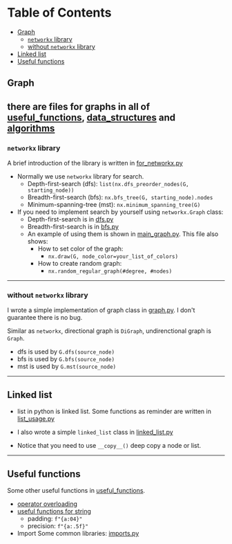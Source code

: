 # Table of Contents
- [Graph](#graph)
  * [`networkx` library](#-networkx--library)
  * [without `networkx` library](#without--networkx--library)
- [Linked list](#linked-list)
- [Useful functions](#useful-functions)

## Graph
there are files for graphs in all of [useful_functions](./useful_functions), 
[data_structures](./data_structures) and [algorithms](./algorithms)
---
### `networkx` library

A brief introduction of the library is written in [for_networkx.py](./useful_functions/for_networkx.py)

- Normally we use `networkx` library for search.
  - Depth-first-search (dfs): `list(nx.dfs_preorder_nodes(G, starting_node))`
  - Breadth-first-search (bfs): `nx.bfs_tree(G, starting_node).nodes`
  - Minimum-spanning-tree (mst): `nx.minimum_spanning_tree(G)`
- If you need to implement search by yourself using `networkx.Graph` class:
  - Depth-first-search is in [dfs.py](./algorithms/graph_search/dfs.py)
  - Breadth-first-search is in [bfs.py](./algorithms/graph_search/bfs.py)
  - An example of using them is shown in [main_graph.py](./algorithms/main_graph.py). This file also shows:
    - How to set color of the graph:
      - `nx.draw(G, node_color=your_list_of_colors)`
    - How to create random graph: 
      - `nx.random_regular_graph(#degree, #nodes)`
---
### without `networkx` library
      
I wrote a simple implementation of graph class in [graph.py](./data_structures/graph.py).
I don't guarantee there is no bug.

Similar as `networkx`,  directional graph is `DiGraph`,
undirenctional graph is `Graph`.

- dfs is used by `G.dfs(source_node)`
- bfs is used by `G.bfs(source_node)`
- mst is used by `G.mst(source_node)`

---

## Linked list
- list in python is linked list. 
Some functions as reminder are written in [list_usage.py](useful_functions/list_usage.py)

- I also wrote a simple `linked_list` class in [linked_list.py](./data_structures/linked_list.py)
- Notice that you need to use 
`__copy__()` deep copy a node or list.

---

## Useful functions
Some other useful functions in [useful_functions](./useful_functions).
- [operator overloading](./useful_functions/operator_overloading.py)
- [useful functions for string](./useful_functions/for_string.py)
  - padding: `f"{a:04}"`
  - precision: `f"{a:.5f}"`
- Import Some common libraries: [imports.py](./useful_functions/imports.py)